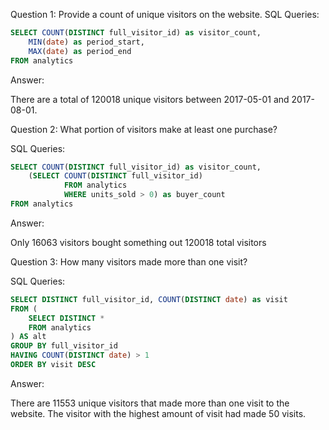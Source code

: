 Question 1: 
Provide a count of unique visitors on the website.
SQL Queries:
```SQL
SELECT COUNT(DISTINCT full_visitor_id) as visitor_count, 
    MIN(date) as period_start, 
    MAX(date) as period_end
FROM analytics
```
Answer: 

There are a total of 120018 unique visitors between 2017-05-01 and 2017-08-01.


Question 2: 
What portion of visitors make at least one purchase?

SQL Queries:
```SQL
SELECT COUNT(DISTINCT full_visitor_id) as visitor_count,
	(SELECT COUNT(DISTINCT full_visitor_id)
	 		FROM analytics
			WHERE units_sold > 0) as buyer_count
FROM analytics
```
Answer:

Only 16063 visitors bought something out 120018 total visitors 


Question 3: How many visitors made more than one visit?

SQL Queries:
```SQL
SELECT DISTINCT full_visitor_id, COUNT(DISTINCT date) as visit
FROM (
	SELECT DISTINCT * 
	FROM analytics 
) AS alt
GROUP BY full_visitor_id
HAVING COUNT(DISTINCT date) > 1
ORDER BY visit DESC 
```

Answer:

There are 11553 unique visitors that made more than one visit to the website. The visitor with the highest amount of visit had made 50 visits. 
